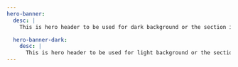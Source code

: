 ```yaml
---
hero-banner:
  desc: |
    This is hero header to be used for dark background or the section is dark below it.

  hero-banner-dark:
    desc: |
      This is hero header to be used for light background or the section light below it.
---
```

